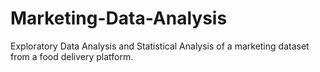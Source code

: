 # Marketing-Data-Analysis
Exploratory Data Analysis and Statistical Analysis of a marketing dataset from a food delivery platform.
